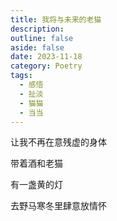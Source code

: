 ```yaml
---
title: 我将与未来的老猫
description: 
outline: false
aside: false
date: 2023-11-18
category: Poetry
tags:
  - 感悟
  - 扯淡
  - 猫猫
  - 当当
---
```


<!--@include: ../../../.vitepress/template/PostCommon.md-->


让我不再在意残虚的身体

带着酒和老猫

有一盏黄的灯

去野马寒冬里肆意放情怀